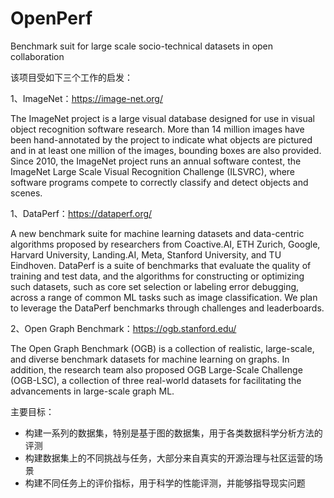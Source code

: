# OpenPerf
Benchmark suit for large scale socio-technical datasets in open collaboration

该项目受如下三个工作的启发：

1、ImageNet：https://image-net.org/

The ImageNet project is a large visual database designed for use in visual object recognition software research. More than 14 million images have been hand-annotated by the project to indicate what objects are pictured and in at least one million of the images, bounding boxes are also provided. Since 2010, the ImageNet project runs an annual software contest, the ImageNet Large Scale Visual Recognition Challenge (ILSVRC), where software programs compete to correctly classify and detect objects and scenes.

1、DataPerf：https://dataperf.org/

A new benchmark suite for machine learning datasets and data-centric algorithms proposed by researchers from Coactive.AI, ETH Zurich, Google, Harvard University, Landing.AI, Meta, Stanford University, and TU Eindhoven. DataPerf is a suite of benchmarks that evaluate the quality of training and test data, and the algorithms for constructing or optimizing such datasets, such as core set selection or labeling error debugging, across a range of common ML tasks such as image classification. We plan to leverage the DataPerf benchmarks through challenges and leaderboards.

2、Open Graph Benchmark：https://ogb.stanford.edu/

The Open Graph Benchmark (OGB) is a collection of realistic, large-scale, and diverse benchmark datasets for machine learning on graphs. In addition, the research team also proposed OGB Large-Scale Challenge (OGB-LSC), a collection of three real-world datasets for facilitating the advancements in large-scale graph ML.

主要目标：
- 构建一系列的数据集，特别是基于图的数据集，用于各类数据科学分析方法的评测
- 构建数据集上的不同挑战与任务，大部分来自真实的开源治理与社区运营的场景
- 构建不同任务上的评价指标，用于科学的性能评测，并能够指导现实问题


